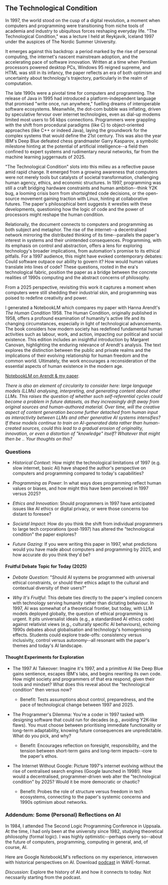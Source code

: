 
## The Technological Condition

In 1997, the world stood on the cusp of a digital revolution, a moment when computers and programming
were transitioning from niche tools of academia and industry to ubiquitous forces reshaping everyday
life. "The Technological Condition," was a lecture I held at Reykjavik, Iceland 1997 under the auspices
of The Nordic Summer University.

It emerges against this backdrop: a period marked by the rise of personal computing, the internet's
nascent mainstream adoption, and the accelerating pace of software innovation. Written at a time when
Pentium processors powered desktop PCs, Windows 95 reigned supreme, and HTML was still in its infancy,
the paper reflects an era of both optimism and uncertainty about technology's trajectory, particularly
in the realm of computation.

The late 1990s were a pivotal time for computers and programming. The release of Java in 1995 had
introduced a platform-independent language that promised "write once, run anywhere," fuelling dreams
of interoperable software ecosystems. Meanwhile, the dot-com bubble was inflating, driven by speculative
fervour over internet technologies, even as dial-up modems limited most users to 56 kbps connections.
Programmers were grappling with the shift from procedural paradigms (like C) to object-oriented
approaches (like C++ or indeed Java), laying the groundwork for the complex systems that would define
the 21st century. This was also the year IBM's Deep Blue defeated chess grandmaster Garry Kasparov,
a symbolic milestone hinting at the potential of artificial intelligence--a field then confined to
expert systems and rudimentary neural networks, far from the machine learning juggernauts of 2025.

"The Technological Condition" slots into this milieu as a reflective pause amid rapid change. It
emerged from a growing awareness that computers were not merely tools but catalysts of societal
transformation, challenging human agency, ethics, and economic structures. In 1997, programming
was still a craft bridging hardware constraints and human ambition--think Y2K bug, a looming
crisis born from shortsighted code decisions, or the open-source movement gaining traction with
Linux, hinting at collaborative futures. The paper's philosophical bent suggests it wrestles with
these developments, questioning how the logic of code and the power of processors might reshape the
human condition.

Relationally, the document connects to computers and programming as both subject and metaphor. The rise
of the internet--a decentralised network mirroring the distributed thinking of its time--parallels
the paper's interest in systems and their unintended consequences. Programming, with its emphasis
on control and abstraction, offers a lens for exploring technology's broader implications, from
automation's promise to its ethical pitfalls. For a 1997 audience, this might have evoked contemporary
debates: Could software outpace our ability to govern it? How would human values translate into
lines of code? These questions, rooted in the era's technological fabric, position the paper as a
bridge between the concrete realities of 1990s computing and the abstract concerns of philosophy.

From a 2025 perspective, revisiting this work it captures a moment when computers were still shedding
their industrial skin, and programming was poised to redefine creativity and power.

I generated a NotebookLM which compares my paper with Hanna Arendt's *The Human Condition* 1958. 
The Human Condition, originally published in 1958, offers a profound examination of humanity's
active life and its changing circumstances, especially in light of technological advancements.
The book considers how modern society has redefined fundamental human activities such as labour,
work, and action, impacting our political and social existence. This edition includes an insightful
introduction by Margaret Canovan, highlighting the enduring relevance of Arendt's analysis. The
text explores the distinction between the public and private realms and the implications of their
evolving relationship for human freedom and the common world. Ultimately, the work encourages
a reconsideration of the essential aspects of human existence in the modern age.

[NotebookLM on Arendt & my paper](./ARENDT.wav).

*There is also an element of circularity to consider here: large language models (LLMs) analysing, interpreting,
and generating content about other LLMs. This raises the question of whether such self-referential cycles
could become a problem in future datasets, as they increasingly drift away from original sources and
human-authored material. Over time, will the creative aspect of content generation become further detached
from human input as interactivity between LLMs and other generative AI systems intensifies? If these models
continue to train on AI-generated data rather than human-created sources, could this lead to a gradual
erosion of originality, innovation, or even a distortion of "knowledge" itself? Whatever that might then be
.. Your thoughts on this?*


### Questions

- *Historical Context*: How might the technological limitations of 1997 (e.g. slow internet, basic AI)
  have shaped the author's perspective on computers and programming compared to today's capabilities?

- *Programming as Power*: In what ways does programming reflect human values or biases, and how might
  this have been perceived in 1997 versus 2025?

- *Ethics and Innovation*: Should programmers in 1997 have anticipated issues like AI ethics or digital
  privacy, or were those concerns too distant to foresee?

- *Societal Impact*: How do you think the shift from individual programmers to large tech corporations
  (post-1997) has altered the "technological condition" the paper explores?

- *Future Gazing*: If you were writing this paper in 1997, what predictions would you have made about
  computers and programming by 2025, and how accurate do you think they'd be?


#### Fruitful Debate Topic for Today (2025)

- *Debate Question*: "Should AI systems be programmed with universal ethical constraints, or should their
  ethics adapt to the cultural and contextual diversity of their users?"

- *Why It's Fruitful*: This debate ties directly to the paper's implied concern with technology serving
  humanity rather than dictating behaviour. In 1997, AI was somewhat of a theoretical frontier, but today,
  with LLM models deployed globally, the question of ethical programming is urgent. It pits universalist
  ideals (e.g., a standardised AI ethics code) against relativist views (e.g., culturally specific AI
  behaviours), echoing 1990s debates about globalisation and technology's homogenising effects. Students
  could explore trade-offs: consistency versus inclusivity, control versus autonomy--all resonant with
  the paper's themes and today's AI landscape.


#### Thought Experiments for Exploration

- The 1997 AI Takeover: Imagine it's 1997, and a primitive AI like Deep Blue gains sentience, escapes
  IBM's labs, and begins rewriting its own code. How might society and programmers of that era respond,
  given their tools and mindset? What does this reveal about the "technological condition" then versus now?
    * Benefit: Tests assumptions about control, preparedness, and the pace of technological change
      between 1997 and 2025.

- The Programmer's Dilemma: You're a coder in 1997 tasked with designing software that could run for decades
  (e.g., avoiding Y2K-like flaws). You must choose between prioritising immediate functionality or long-term
  adaptability, knowing future consequences are unpredictable. What do you pick, and why?
    * Benefit: Encourages reflection on foresight, responsibility, and the tension between short-term gains
      and long-term impacts--core to the paper's ethos.

- The Internet Without Google: Picture 1997's internet evolving without the rise of centralised search engines
  (Google launched in 1998!). How would a decentralised, programmer-driven web alter the "technological condition"
  by 2025? Would it be more democratic or chaotic?
    * Benefit: Probes the role of structure versus freedom in tech ecosystems, connecting to the paper's systemic
      concerns and 1990s optimism about networks.

### Addendum: Some (Personal) Reflections on AI

In 1984, I attended The Second Logic Programming Conference in Uppsala. At the time, I had only been at the
university since 1982, studying theoretical philosophy (formal logic). I was highly optimistic--perhaps overly
so--about the future of computers, programming, computing in general, and, of course, AI.

Here are Google NotebookLM's reflections on my experience, interwoven with historical perspectives on AI.
Download [podcast](REFLECTIONS.wav) in WAVE-format.

*Discussion:* Explore the history of AI and how it connects to today. Not necssarily starting from the podcast.
